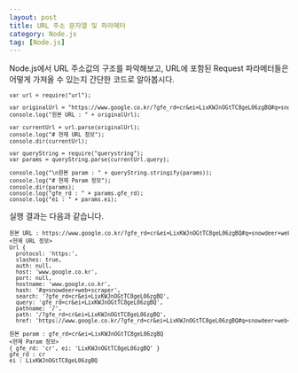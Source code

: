 ```yaml
---
layout: post
title: URL 주소 문자열 및 파라메터
category: Node.js
tag: [Node.js]
---
```


Node.js에서 URL 주소값의 구조를 파악해보고, URL에 포함된
Request 파라메터들은 어떻게 가져올 수 있는지 간단한 코드로 알아봅시다.

<pre class="prettyprint" style="font-size:0.7em;">
var url = require("url");

var originalUrl = "https://www.google.co.kr/?gfe_rd=cr&ei=LixKWJnOGtTC8geL06zgBQ#q=snowdeer+web+scraper";
console.log("원본 URL : " + originalUrl);

var currentUrl = url.parse(originalUrl);
console.log("# 현재 URL 정보");
console.dir(currentUrl);

var queryString = require("querystring");
var params = queryString.parse(currentUrl.query);

console.log("\n원본 param : " + queryString.stringify(params));
console.log("# 현재 Param 정보");
console.dir(params);
console.log("gfe_rd : " + params.gfe_rd);
console.log("ei : " + params.ei);
</pre>

실행 결과는 다음과 같습니다.


<pre class="prettyprint" style="font-size:0.7em;">
원본 URL : https://www.google.co.kr/?gfe_rd=cr&ei=LixKWJnOGtTC8geL06zgBQ#q=snowdeer+web+scraper
<현재 URL 정보>
Url {
  protocol: 'https:',
  slashes: true,
  auth: null,
  host: 'www.google.co.kr',
  port: null,
  hostname: 'www.google.co.kr',
  hash: '#q=snowdeer+web+scraper',
  search: '?gfe_rd=cr&ei=LixKWJnOGtTC8geL06zgBQ',
  query: 'gfe_rd=cr&ei=LixKWJnOGtTC8geL06zgBQ',
  pathname: '/',
  path: '/?gfe_rd=cr&ei=LixKWJnOGtTC8geL06zgBQ',
  href: 'https://www.google.co.kr/?gfe_rd=cr&ei=LixKWJnOGtTC8geL06zgBQ#q=snowdeer+web+scraper' }

원본 param : gfe_rd=cr&ei=LixKWJnOGtTC8geL06zgBQ
<현재 Param 정보>
{ gfe_rd: 'cr', ei: 'LixKWJnOGtTC8geL06zgBQ' }
gfe_rd : cr
ei : LixKWJnOGtTC8geL06zgBQ
</pre>

